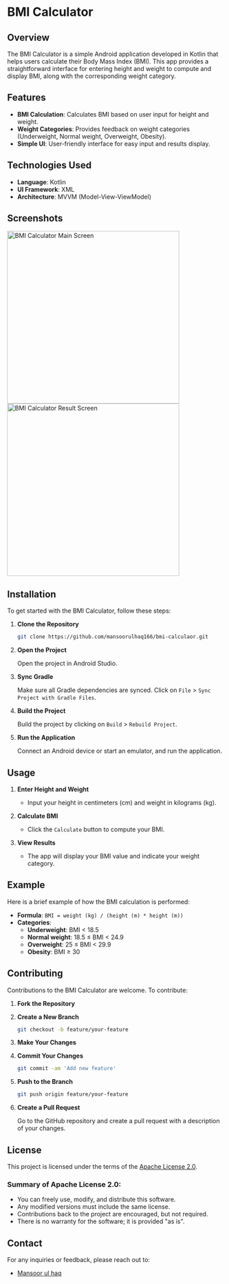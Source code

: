 # BMI Calculator

## Overview

The BMI Calculator is a simple Android application developed in Kotlin that helps users calculate their Body Mass Index (BMI). This app provides a straightforward interface for entering height and weight to compute and display BMI, along with the corresponding weight category.

## Features

- **BMI Calculation**: Calculates BMI based on user input for height and weight.
- **Weight Categories**: Provides feedback on weight categories (Underweight, Normal weight, Overweight, Obesity).
- **Simple UI**: User-friendly interface for easy input and results display.

## Technologies Used

- **Language**: Kotlin
- **UI Framework**: XML
- **Architecture**: MVVM (Model-View-ViewModel)

## Screenshots
<img src="https://github.com/mansoorulhaq166/bmi-calculaor/blob/main/Screenshots/Screenshot_20240909-044340.png" alt="BMI Calculator Main Screen" width="400"/>

<img src="https://github.com/mansoorulhaq166/bmi-calculaor/blob/main/Screenshots/Screenshot_20240909-044539.png" alt="BMI Calculator Result Screen" width="400"/>


## Installation

To get started with the BMI Calculator, follow these steps:

1. **Clone the Repository**

   ```bash
   git clone https://github.com/mansoorulhaq166/bmi-calculaor.git
   ```

2. **Open the Project**

   Open the project in Android Studio.

3. **Sync Gradle**

   Make sure all Gradle dependencies are synced. Click on `File` > `Sync Project with Gradle Files`.

4. **Build the Project**

   Build the project by clicking on `Build` > `Rebuild Project`.

5. **Run the Application**

   Connect an Android device or start an emulator, and run the application.

## Usage

1. **Enter Height and Weight**

   - Input your height in centimeters (cm) and weight in kilograms (kg).

2. **Calculate BMI**

   - Click the `Calculate` button to compute your BMI.

3. **View Results**

   - The app will display your BMI value and indicate your weight category.

## Example

Here is a brief example of how the BMI calculation is performed:

- **Formula**: `BMI = weight (kg) / (height (m) * height (m))`
- **Categories**:
  - **Underweight**: BMI < 18.5
  - **Normal weight**: 18.5 ≤ BMI < 24.9
  - **Overweight**: 25 ≤ BMI < 29.9
  - **Obesity**: BMI ≥ 30

## Contributing

Contributions to the BMI Calculator are welcome. To contribute:

1. **Fork the Repository**

2. **Create a New Branch**

   ```bash
   git checkout -b feature/your-feature
   ```

3. **Make Your Changes**

4. **Commit Your Changes**

   ```bash
   git commit -am 'Add new feature'
   ```

5. **Push to the Branch**

   ```bash
   git push origin feature/your-feature
   ```

6. **Create a Pull Request**

   Go to the GitHub repository and create a pull request with a description of your changes.


## License

This project is licensed under the terms of the [Apache License 2.0](LICENSE).

### Summary of Apache License 2.0:
- You can freely use, modify, and distribute this software.
- Any modified versions must include the same license.
- Contributions back to the project are encouraged, but not required.
- There is no warranty for the software; it is provided "as is".

## Contact

For any inquiries or feedback, please reach out to:

-  [Mansoor ul haq](mailto:mansoorulhaq166@gmail.com)
